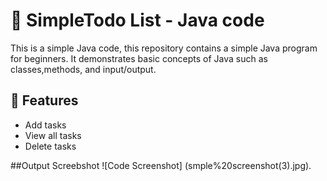 # 📝 SimpleTodo List - Java code

This is a simple Java code, this repository contains a simple Java program for beginners.
It demonstrates basic concepts of Java such as classes,methods, and input/output.

## 🚀 Features

- Add tasks
- View all tasks
- Delete tasks

##Output Screebshot
  ![Code Screenshot]
  (smple%20screenshot(3).jpg).

